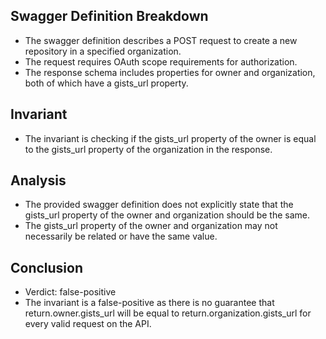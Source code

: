 ## Swagger Definition Breakdown
- The swagger definition describes a POST request to create a new repository in a specified organization.
- The request requires OAuth scope requirements for authorization.
- The response schema includes properties for owner and organization, both of which have a gists_url property.

## Invariant
- The invariant is checking if the gists_url property of the owner is equal to the gists_url property of the organization in the response.

## Analysis
- The provided swagger definition does not explicitly state that the gists_url property of the owner and organization should be the same.
- The gists_url property of the owner and organization may not necessarily be related or have the same value.

## Conclusion
- Verdict: false-positive
- The invariant is a false-positive as there is no guarantee that return.owner.gists_url will be equal to return.organization.gists_url for every valid request on the API.
